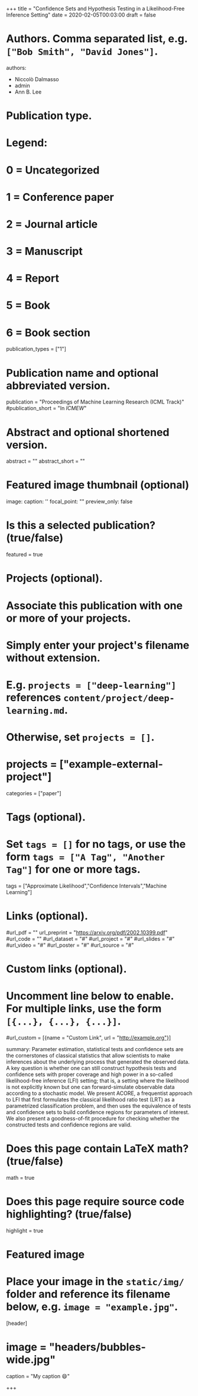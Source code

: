 +++
title = "Confidence Sets and Hypothesis Testing in a Likelihood-Free Inference Setting"
date = 2020-02-05T00:03:00
draft = false

# Authors. Comma separated list, e.g. `["Bob Smith", "David Jones"]`.
authors:
- Niccolò Dalmasso
- admin
- Ann B. Lee
  
# Publication type.
# Legend:
# 0 = Uncategorized
# 1 = Conference paper
# 2 = Journal article
# 3 = Manuscript
# 4 = Report
# 5 = Book
# 6 = Book section
publication_types = ["1"]

# Publication name and optional abbreviated version.
publication = "Proceedings of Machine Learning Research (ICML Track)"
#publication_short = "In *ICMEW*"

# Abstract and optional shortened version.
abstract = ""
abstract_short = ""

# Featured image thumbnail (optional)
image:
  caption: ''
  focal_point: ""
  preview_only: false

# Is this a selected publication? (true/false)
featured = true

# Projects (optional).
#   Associate this publication with one or more of your projects.
#   Simply enter your project's filename without extension.
#   E.g. `projects = ["deep-learning"]` references `content/project/deep-learning.md`.
#   Otherwise, set `projects = []`.
# projects = ["example-external-project"]
categories = ["paper"]

# Tags (optional).
#   Set `tags = []` for no tags, or use the form `tags = ["A Tag", "Another Tag"]` for one or more tags.
tags = ["Approximate Likelihood","Confidence Intervals","Machine Learning"]

# Links (optional).
#url_pdf = ""
url_preprint = "https://arxiv.org/pdf/2002.10399.pdf"
#url_code = ""
#url_dataset = "#"
#url_project = "#"
#url_slides = "#"
#url_video = "#"
#url_poster = "#"
#url_source = "#"

# Custom links (optional).
#   Uncomment line below to enable. For multiple links, use the form `[{...}, {...}, {...}]`.
#url_custom = [{name = "Custom Link", url = "http://example.org"}]

summary: Parameter estimation, statistical tests and confidence sets are the cornerstones of classical statistics that allow scientists to make inferences about the underlying process that generated the observed data. A key question is whether one can still construct hypothesis tests and confidence sets with proper coverage and high power in a so-called likelihood-free inference (LFI) setting; that is, a setting where the likelihood is not explicitly known but one can forward-simulate observable data according to a stochastic model. We present ACORE, a frequentist approach to LFI that first formulates the classical likelihood ratio test (LRT) as a parametrized classification problem, and then uses the equivalence of tests and confidence sets to build confidence regions for parameters of interest. We also present a goodness-of-fit procedure for checking whether the constructed tests and confidence regions are valid. 

# Does this page contain LaTeX math? (true/false)
math = true

# Does this page require source code highlighting? (true/false)
highlight = true

# Featured image
# Place your image in the `static/img/` folder and reference its filename below, e.g. `image = "example.jpg"`.
[header]
# image = "headers/bubbles-wide.jpg"
caption = "My caption :smile:"

+++

